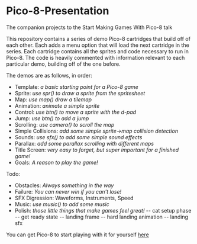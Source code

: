 # Pico-8-Presentation
The companion projects to the Start Making Games With Pico-8 talk

This repository contains a series of demo Pico-8 cartridges that build off of each other. Each adds a menu option that will load the next cartridge in the series. Each cartridge contains all the sprites and code necessary to run in Pico-8. The code is heavily commented with information relevant to each particular demo, building off of the one before.

The demos are as follows, in order:

- Template: _a basic starting point for a Pico-8 game_
- Sprite: _use spr() to draw a sprite from the spritesheet_
- Map: _use map() draw a tilemap_
- Animation: _animate a simple sprite_
- Control: _use btn() to move a sprite with the d-pad_
- Jump: _use btn() to add a jump_
- Scrolling: _use camera() to scroll the map_
- Simple Collisions: _add some simple sprite->map collision detection_
- Sounds: _use sfx() to add some simple sound effects_
- Parallax: _add some parallax scrolling with different maps_
- Title Screen: _very easy to forget, but super important for a finished game!_
- Goals: _A reason to play the game!_

Todo:

- Obstacles: _Always something in the way_
- Failure: _You can never win if you can't lose!_
- SFX Digression: Waveforms, Instruments, Speed
- Music: _use music() to add some music_
- Polish: _those little things that make games feel great!_
-- cat setup phase
-- get ready state
-- landing frame
-- hard landing animation
-- landing sfx



You can get Pico-8 to start playing with it for yourself [here](https://www.lexaloffle.com/pico-8.php)
